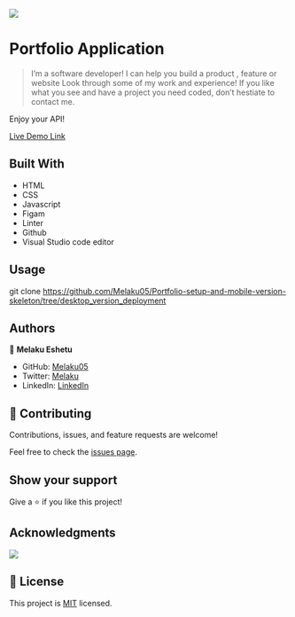 ![](https://img.shields.io/badge/Microverse-blueviolet)

# Portfolio Application

> I’m a software developer! I can help you build a product , feature or website Look through some of my work and experience! If you like what you see and have a project you need coded, don’t hestiate to contact me.

Enjoy your API!

[Live Demo Link](https://melaku05.github.io/Portfolio-setup-and-mobile-version-skeleton/)

## Built With

- HTML
- CSS
- Javascript
- Figam
- Linter
- Github
- Visual Studio code editor


## Usage

git clone https://github.com/Melaku05/Portfolio-setup-and-mobile-version-skeleton/tree/desktop_version_deployment



## Authors

👤 **Melaku Eshetu**

- GitHub: [Melaku05](https://github.com/Melaku05)
- Twitter: [Melaku](https://twitter.com/melaku_mel)
- LinkedIn: [LinkedIn](https://www.linkedin.com/in/melaku-eshetu/)

## 🤝 Contributing

Contributions, issues, and feature requests are welcome!

Feel free to check the [issues page](https://github.com/Melaku05/booking-app-backend/issues).

## Show your support

Give a ⭐️ if you like this project!

## Acknowledgments

![](https://img.shields.io/badge/Microverse-blueviolet)

## 📝 License

This project is [MIT](./MIT.md) licensed.
